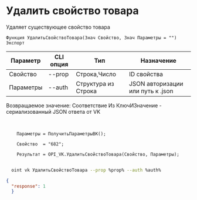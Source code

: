﻿---
sidebar_position: 4
---

# Удалить свойство товара
 Удаляет существующее свойство товара



`Функция УдалитьСвойствоТовара(Знач Свойство, Знач Параметры = "") Экспорт`

  | Параметр | CLI опция | Тип | Назначение |
  |-|-|-|-|
  | Свойство | --prop | Строка,Число | ID свойства |
  | Параметры | --auth | Структура из Строка | JSON авторизации или путь к .json |

  
  Возвращаемое значение:   Соответствие Из КлючИЗначение - сериализованный JSON ответа от VK

<br/>




```bsl title="Пример кода"
    Параметры = ПолучитьПараметрыВК();

    Свойство  = "682";

    Результат = OPI_VK.УдалитьСвойствоТовара(Свойство, Параметры);
```



```sh title="Пример команды CLI"
    
  oint vk УдалитьСвойствоТовара --prop %prop% --auth %auth%

```

```json title="Результат"
{
  "response": 1
  }
```
